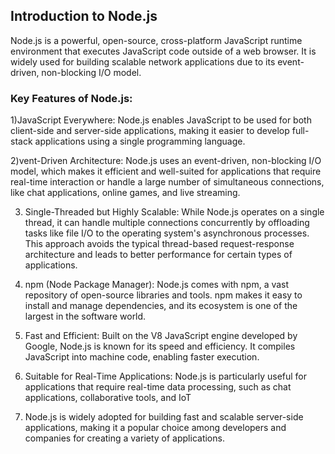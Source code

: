 ## Introduction to Node.js

Node.js is a powerful, open-source, cross-platform JavaScript runtime environment that executes JavaScript code outside of a web browser. It is widely used for building scalable network applications due to its event-driven, non-blocking I/O model.

### Key Features of Node.js:

1)JavaScript Everywhere: Node.js enables JavaScript to be used for both client-side and server-side applications, making it easier to develop full-stack applications using a single programming language.

2)vent-Driven Architecture: Node.js uses an event-driven, non-blocking I/O model, which makes it efficient and well-suited for applications that require real-time interaction or handle a large number of simultaneous connections, like chat applications, online games, and live streaming.

3) Single-Threaded but Highly Scalable: While Node.js operates on a single thread, it can handle multiple connections concurrently by offloading tasks like file I/O to the operating system's asynchronous processes. This approach avoids the typical thread-based request-response architecture and leads to better performance for certain types of applications.

4) npm (Node Package Manager): Node.js comes with npm, a vast repository of open-source libraries and tools. npm makes it easy to install and manage dependencies, and its ecosystem is one of the largest in the software world.

5) Fast and Efficient: Built on the V8 JavaScript engine developed by Google, Node.js is known for its speed and efficiency. It compiles JavaScript into machine code, enabling faster execution.

6) Suitable for Real-Time Applications: Node.js is particularly useful for applications that require real-time data processing, such as chat applications, collaborative tools, and IoT

7) Node.js is widely adopted for building fast and scalable server-side applications, making it a popular choice among developers and companies for creating a variety of applications.
